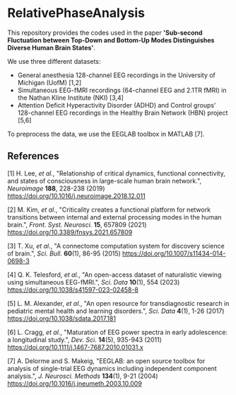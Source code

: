 # RelativePhaseAnalysis
This repository provides the codes used in the paper **'Sub-second Fluctuation between Top-Down and Bottom-Up Modes Distinguishes Diverse Human Brain States'**.

We use three different datasets:
- General anesthesia 128-channel EEG recordings in the University of Michigan (UofM) [1,2]
- Simultaneous EEG-fMRI recordings (64-channel EEG and 2.1TR fMRI) in the Nathan Kline Institute (NKI) [3,4]
- Attention Deficit Hyperactivity Disorder (ADHD) and Control groups' 128-channel EEG recordings in the Healthy Brain Network (HBN) project [5,6]

To preprocess the data, we use the EEGLAB toolbox in MATLAB [7].

## References
[1] H. Lee, _et al._, "Relationship of critical dynamics, functional connectivity, and states of consciousness in large-scale human brain network.", _Neuroimage_ **188**, 228-238 (2019) https://doi.org/10.1016/j.neuroimage.2018.12.011

[2] M. Kim, _et al._, "Criticality creates a functional platform for network transitions between internal and external processing modes in the human brain.", _Front. Syst. Neurosci._ **15**, 657809 (2021) https://doi.org/10.3389/fnsys.2021.657809

[3] T. Xu, _et al._, "A connectome computation system for discovery science of brain.", _Sci. Bull._ **60**(1), 86-95 (2015) https://doi.org/10.1007/s11434-014-0698-3

[4] Q. K. Telesford, _et al._, "An open-access dataset of naturalistic viewing using simultaneous EEG-fMRI.", _Sci. Data_ **10**(1), 554 (2023) https://doi.org/10.1038/s41597-023-02458-8

[5] L. M. Alexander, _et al._, "An open resource for transdiagnostic research in pediatric mental health and learning disorders.", _Sci. Data_ **4**(1), 1-26 (2017) https://doi.org/10.1038/sdata.2017.181

[6] L. Cragg, _et al._, "Maturation of EEG power spectra in early adolescence: a longitudinal study.", _Dev. Sci._ **14**(5), 935-943 (2011) https://doi.org/10.1111/j.1467-7687.2010.01031.x

[7] A. Delorme and S. Makeig, "EEGLAB: an open source toolbox for analysis of single-trial EEG dynamics including independent component analysis.", _J. Neurosci. Methods_ **134**(1), 9-21 (2004) https://doi.org/10.1016/j.jneumeth.2003.10.009

